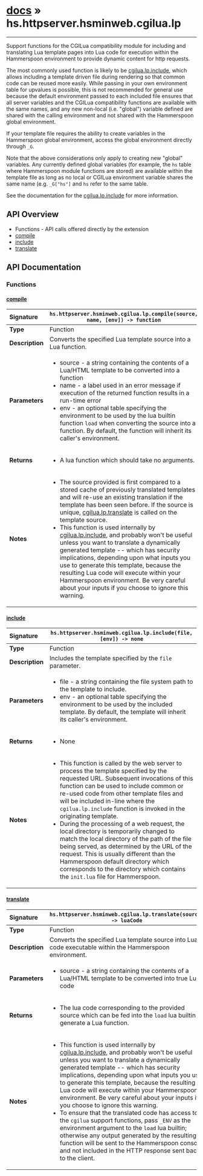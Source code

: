 # [docs](index.md) » hs.httpserver.hsminweb.cgilua.lp
---

Support functions for the CGILua compatibility module for including and translating Lua template pages into Lua code for execution within the Hammerspoon environment to provide dynamic content for http requests.

The most commonly used function is likely to be [cgilua.lp.include](#include), which allows including a template driven file during rendering so that common code can be reused more easily.  While passing in your own environment table for upvalues is possible, this is not recommended for general use because the default environment passed to each included file ensures that all server variables and the CGILua compatibility functions are available with the same names, and any new non-local (i.e. "global") variable defined are shared with the calling environment and not shared with the Hammerspoon global environment.

If your template file requires the ability to create variables in the Hammerspoon global environment, access the global environment directly through `_G`.

Note that the above considerations only apply to creating new "global" variables.  Any currently defined global variables (for example, the `hs` table where Hammerspoon module functions are stored) are available within the template file as long as no local or CGILua environment variable shares the same name (e.g. `_G["hs"]` and `hs` refer to the same table.

See the documentation for the [cgilua.lp.include](#include) for more information.

## API Overview
* Functions - API calls offered directly by the extension
 * [compile](#compile)
 * [include](#include)
 * [translate](#translate)

## API Documentation

### Functions

#### [compile](#compile)
| <span style="float: left;">**Signature**</span> | <span style="float: left;">`hs.httpserver.hsminweb.cgilua.lp.compile(source, name, [env]) -> function` </span>                                                          |
| -----------------------------------------------------|---------------------------------------------------------------------------------------------------------|
| **Type**                                             | Function |
| **Description**                                      | Converts the specified Lua template source into a Lua function. |
| **Parameters**                                       | <ul><li>source - a string containing the contents of a Lua/HTML template to be converted into a function</li><li>name   - a label used in an error message if execution of the returned function results in a run-time error</li><li>env    - an optional table specifying the environment to be used by the lua builtin function <code>load</code> when converting the source into a function.  By default, the function will inherit its caller's environment.</li></ul> |
| **Returns**                                          | <ul><li>A lua function which should take no arguments.</li></ul> |
| **Notes**                                            | <ul><li>The source provided is first compared to a stored cache of previously translated templates and will re-use an existing translation if the template has been seen before.  If the source is unique, <a href="#translate">cgilua.lp.translate</a> is called on the template source.</li><li>This function is used internally by <a href="#include">cgilua.lp.include</a>, and probably won't be useful unless you want to translate a dynamically generated template -- which has security implications, depending upon what inputs you use to generate this template, because the resulting Lua code will execute within your Hammerspoon environment.  Be very careful about your inputs if you choose to ignore this warning.</li></ul> |

#### [include](#include)
| <span style="float: left;">**Signature**</span> | <span style="float: left;">`hs.httpserver.hsminweb.cgilua.lp.include(file, [env]) -> none` </span>                                                          |
| -----------------------------------------------------|---------------------------------------------------------------------------------------------------------|
| **Type**                                             | Function |
| **Description**                                      | Includes the template specified by the `file` parameter. |
| **Parameters**                                       | <ul><li>file - a string containing the file system path to the template to include.</li><li>env  - an optional table specifying the environment to be used by the included template.  By default, the template will inherit its caller's environment.</li></ul> |
| **Returns**                                          | <ul><li>None</li></ul> |
| **Notes**                                            | <ul><li>This function is called by the web server to process the template specified by the requested URL.  Subsequent invocations of this function can be used to include common or re-used code from other template files and will be included in-line where the <code>cgilua.lp.include</code> function is invoked in the originating template.</li><li>During the processing of a web request, the local directory is temporarily changed to match the local directory of the path of the file being served, as determined by the URL of the request.  This is usually different than the Hammerspoon default directory which corresponds to the directory which contains the <code>init.lua</code> file for Hammerspoon.</li></ul> |

#### [translate](#translate)
| <span style="float: left;">**Signature**</span> | <span style="float: left;">`hs.httpserver.hsminweb.cgilua.lp.translate(source) -> luaCode` </span>                                                          |
| -----------------------------------------------------|---------------------------------------------------------------------------------------------------------|
| **Type**                                             | Function |
| **Description**                                      | Converts the specified Lua template source into Lua code executable within the Hammerspoon environment. |
| **Parameters**                                       | <ul><li>source - a string containing the contents of a Lua/HTML template to be converted into true Lua code</li></ul> |
| **Returns**                                          | <ul><li>The lua code corresponding to the provided source which can be fed into the <code>load</code> lua builtin to generate a Lua function.</li></ul> |
| **Notes**                                            | <ul><li>This function is used internally by <a href="#include">cgilua.lp.include</a>, and probably won't be useful unless you want to translate a dynamically generated template -- which has security implications, depending upon what inputs you use to generate this template, because the resulting Lua code will execute within your Hammerspoon environment.  Be very careful about your inputs if you choose to ignore this warning.</li><li>To ensure that the translated code has access to the <code>cgilua</code> support functions, pass <code>_ENV</code> as the environment argument to the <code>load</code> lua builtin; otherwise any output generated by the resulting function will be sent to the Hammerspoon console and not included in the HTTP response sent back to the client.</li></ul> |

